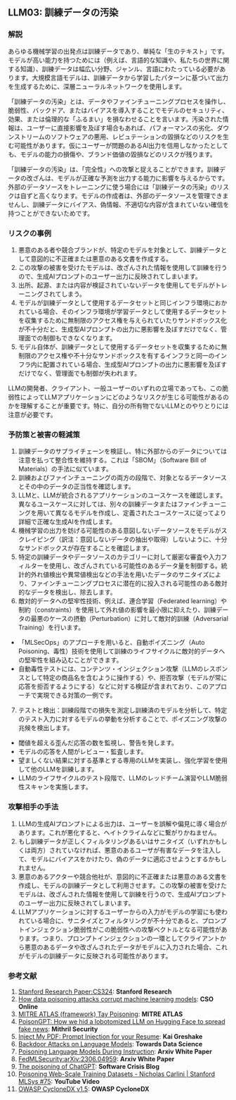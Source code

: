 ## LLM03: 訓練データの汚染

### 解説

あらゆる機械学習の出発点は訓練データであり、単純な「生のテキスト」です。モデルが高い能力を持つためには（例えば、言語的な知識や、私たちの世界に関する知識）、訓練データは幅広い分野、ジャンル、言語にわたっている必要があります。大規模言語モデルは、訓練データから学習したパターンに基づいて出力を生成するために、深層ニューラルネットワークを使用します。

「訓練データの汚染」とは、データやファインチューニングプロセスを操作し、脆弱性、バックドア、またはバイアスを導入することでモデルのセキュリティ、効果、または倫理的な「ふるまい」を損なわせることを言います。汚染された情報は、ユーザーに直接影響を及ぼす場合もあれば、パフォーマンスの劣化、ダウンストリームのソフトウェアの悪用、レピュテーションの毀損などのリスクを生む可能性があります。仮にユーザーが問題のあるAI出力を信用しなかったとしても、モデルの能力の損傷や、ブランド価値の毀損などのリスクが残ります。

「訓練データの汚染」は、「完全性」への攻撃と捉えることができます。訓練データの改ざんは、モデルが正確な予測を出力する能力に影響を与えるからです。外部のデータソースをトレーニングに使う場合には「訓練データの汚染」のリスクは自ずと高くなります。モデルの作成者は、外部のデータソースを管理できませんし、訓練データにバイアス、偽情報、不適切な内容が含まれていない確信を持つことができないためです。

### リスクの事例

1. 悪意のある者や競合ブランドが、特定のモデルを対象として、訓練データとして意図的に不正確または悪意のある文書を作成する。
2. この攻撃の被害を受けたモデルは、改ざんされた情報を使用して訓練を行うので、生成AIプロンプトのユーザー出力に反映されてしまいます。
3. 出所、起源、または内容が検証されていないデータを使用してモデルがトレーニングされてしまう。
4. モデルが訓練データとして使用するデータセットと同じインフラ環境におかれている場合、そのインフラ環境が学習データとして使用するデータセットを収集するために無制限のアクセス権を与えられていたりサンドボックス化が不十分だと、生成型AIプロンプトの出力に悪影響を及ぼすだけでなく、管理面での制御もできなくなります。
5. モデル自体が、訓練データとして使用するデータセットを収集するために無制限のアクセス権や不十分なサンドボックスを有するインフラと同一のインフラ内に配置されている場合、生成型AIプロンプトの出力に悪影響を及ぼすだけでなく、管理面でも制御が失われます。
 
LLMの開発者、クライアント、一般ユーザーのいずれの立場であっても、この脆弱性によってLLMアプリケーションにどのようなリスクが生じる可能性があるのかを理解することが重要です。特に、自分の所有物でないLLMとのやりとりには注意が必要です。

### 予防策と被害の軽減策

1. 訓練データのサプライチェーンを検証し、特に外部からのデータについては注意を払って整合性を維持する。これは「SBOM」（Software Bill of Materials）の手法に似ています。
2. 訓練およびファインチューニングの両方の段階で、対象となるデータソースとその中のデータの正当性を確認します。
3. LLMと、LLMが統合されるアプリケーションのユースケースを確認します。異なるユースケースに対しては、別々の訓練データまたはファインチューニングを用いて異なるモデルを作成し、定義されたユースケースに従ってより詳細で正確な生成AIを作成します。
4. 機械学習の出力を妨げる可能性のある意図しないデータソースをモデルがスクレイピング（訳注：意図しないデータの抽出や取得）しないように、十分なサンドボックスが存在することを確認します。
5. 特定の訓練データやデータソースのカテゴリーに対して厳密な審査や入力フィルターを使用し、改ざんされている可能性のあるデータ量を制御する。統計的外れ値検出や異常値検出などの手法を用いたデータのサニタイズにより、ファインチューニングプロセスに潜在的に投入される可能性のある敵対的なデータを検出し、除去します。
6. 敵対的データへの堅牢性技術、例えば、連合学習（Federated learning）や制約（constraints）を使用して外れ値の影響を最小限に抑えたり、訓練データの最悪のケースの摂動（Perturbation）に対して敵対的訓練（Adversarial Training）を行います。
  - 「MLSecOps」のアプローチを用いると、自動ポイズニング（Auto Poisoning、毒性）技術を使用して訓練のライフサイクルに敵対的データへの堅牢性を組み込むことができます。
  - 自動毒性テストには、コンテンツ・インジェクション攻撃（LLMのレスポンスとして特定の商品名を含むように操作する）や、拒否攻撃（モデルが常に応答を拒否するようにする）などに対する検証が含まれており、このアプローチで実現できる対策の一例です。
7. テストと検出：訓練段階での損失を測定し訓練済のモデルを分析して、特定のテスト入力に対するモデルの挙動を分析することで、ポイズニング攻撃の兆候を検出します。
  - 閾値を超える歪んだ応答の数を監視し、警告を発します。
  - モデルの応答を人間がレビュー・監査します。
  - 望ましくない結果に対する基準とする専用のLLMを実装し、強化学習を使用して他のLLMを訓練します。
  - LLMのライフサイクルのテスト段階で、LLMのレッドチーム演習やLLM脆弱性スキャンを実施します。

### 攻撃相手の手法

1. LLMの生成AIプロンプトによる出力は、ユーザーを誤解や偏見に導く場合があります。これが悪化すると、ヘイトクライムなどに繋がりかねません。
2. もし訓練データが正しくフィルタリングあるいはサニタイズ（いずれかもしくは両方）されていなければ、悪意のあるユーザが有害なデータを注入して、モデルにバイアスをかけたり、偽のデータに適応させようとするかもしれません。
3. 悪意のあるアクターや競合他社が、意図的に不正確または悪意のある文書を作成し、モデルの訓練データとして利用させます。この攻撃の被害を受けたモデルは、改ざんされた情報を使用して訓練を行うので、生成AIプロンプトのユーザー出力に反映されてしまいます。
4. LLMアプリケーションに対するユーザーからの入力がモデルの学習にも使われている場合に、サニタイズとフィルタリングが不十分であると、プロンプトインジェクション脆弱性がこの脆弱性への攻撃ベクトルとなる可能性があります。つまり、プロンプトインジェクションの一環としてクライアントから悪意のあるデータや改ざんされたデータがモデルに入力された場合、これがモデルの訓練データに反映される可能性があります。

### 参考文献

1. [Stanford Research Paper:CS324](https://stanford-cs324.github.io/winter2022/lectures/data/): **Stanford Research**
2. [How data poisoning attacks corrupt machine learning models](https://www.csoonline.com/article/3613932/how-data-poisoning-attacks-corrupt-machine-learning-models.html): **CSO Online**
3. [MITRE ATLAS (framework) Tay Poisoning](https://atlas.mitre.org/studies/AML.CS0009/): **MITRE ATLAS**
4. [PoisonGPT: How we hid a lobotomized LLM on Hugging Face to spread fake news](https://blog.mithrilsecurity.io/poisongpt-how-we-hid-a-lobotomized-llm-on-hugging-face-to-spread-fake-news/): **Mithril Security**
5. [Inject My PDF: Prompt Injection for your Resume](https://kai-greshake.de/posts/inject-my-pdf/): **Kai Greshake**
6. [Backdoor Attacks on Language Models](https://towardsdatascience.com/backdoor-attacks-on-language-models-can-we-trust-our-models-weights-73108f9dcb1f): **Towards Data Science**
7. [Poisoning Language Models During Instruction](https://arxiv.org/abs/2305.00944): **Arxiv White Paper**
8. [FedMLSecurity:arXiv:2306.04959](https://arxiv.org/abs/2306.04959): **Arxiv White Paper**
9. [The poisoning of ChatGPT](https://softwarecrisis.dev/letters/the-poisoning-of-chatgpt/): **Software Crisis Blog**
10. [Poisoning Web-Scale Training Datasets - Nicholas Carlini | Stanford MLSys #75](https://www.youtube.com/watch?v=h9jf1ikcGyk): **YouTube Video**
11. [OWASP CycloneDX v1.5](https://cyclonedx.org/capabilities/mlbom/): **OWASP CycloneDX**
